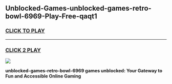 
## Unblocked-Games-unblocked-games-retro-bowl-6969-Play-Free-qaqt1
<h3>
<a href="https://premium76.site?title=unblocked-games-retro-bowl-6969&ref=17A">CLICK TO PLAY</a></h3>
<hr>

<h3>
<a href="https://premium76.site?title=unblocked-games-retro-bowl-6969&ref=17A">CLICK 2 PLAY</a>
  
</h3>

<a href="https://premium76.site?title=unblocked-games-retro-bowl-6969&ref=17A"><img src="https://clearcache.store/games.png"></a>


**unblocked-games-retro-bowl-6969 games unblocked: Your Gateway to Fun and Accessible Online Gaming**
